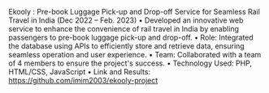 Ekooly : Pre-book Luggage Pick-up and Drop-off Service for Seamless Rail Travel in India (Dec 2022 – Feb. 2023)
• Developed an innovative web service to enhance the convenience of rail travel in India by enabling passengers to pre-book luggage pick-up and drop-off.
• Role: Integrated the database using APIs to efficiently store and retrieve data, ensuring seamless operation and user experience.
• Team: Collaborated with a team of 4 members to ensure the project's success.
• Technology Used: PHP, HTML/CSS, JavaScript
• Link and Results: https://github.com/imim2003/ekooly-project
